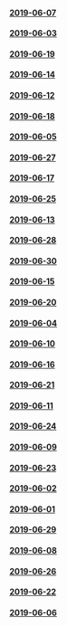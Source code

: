 #### [2019-06-07](2019-06-07)
#### [2019-06-03](2019-06-03)
#### [2019-06-19](2019-06-19)
#### [2019-06-14](2019-06-14)
#### [2019-06-12](2019-06-12)
#### [2019-06-18](2019-06-18)
#### [2019-06-05](2019-06-05)
#### [2019-06-27](2019-06-27)
#### [2019-06-17](2019-06-17)
#### [2019-06-25](2019-06-25)
#### [2019-06-13](2019-06-13)
#### [2019-06-28](2019-06-28)
#### [2019-06-30](2019-06-30)
#### [2019-06-15](2019-06-15)
#### [2019-06-20](2019-06-20)
#### [2019-06-04](2019-06-04)
#### [2019-06-10](2019-06-10)
#### [2019-06-16](2019-06-16)
#### [2019-06-21](2019-06-21)
#### [2019-06-11](2019-06-11)
#### [2019-06-24](2019-06-24)
#### [2019-06-09](2019-06-09)
#### [2019-06-23](2019-06-23)
#### [2019-06-02](2019-06-02)
#### [2019-06-01](2019-06-01)
#### [2019-06-29](2019-06-29)
#### [2019-06-08](2019-06-08)
#### [2019-06-26](2019-06-26)
#### [2019-06-22](2019-06-22)
#### [2019-06-06](2019-06-06)
